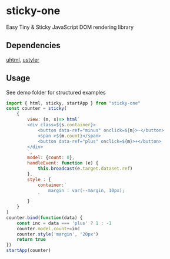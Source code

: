 # sticky-one

Easy Tiny & Sticky JavaScript DOM rendering library

## Dependencies
[uhtml](https://github.com/WebReflection/uhtml), [ustyler](https://github.com/WebReflection/ustyler)
## Usage

See demo folder for structured examples

```javascript
import { html, sticky, startApp } from "sticky-one"
const counter = sticky(
    {
        view: (m, s)=> html`
        <div class=${s.container}>
            <button data-ref="minus" onclick=${m}>-</button>
            <span >${m.count}</span>
            <button data-ref="plus" onclick=${m}>+</button>
        </div>
        `,
        model: {count: 0},
        handleEvent: function (e) {
            this.broadcast(e.target.dataset.ref)
        },
        style : {
            container:`
                margin : var(--margin, 10px);
            `
        }
    }
)
counter.bind(function(data) {
    const inc = data === 'plus' ? 1 : -1
    counter.model.count+=inc
    counter.style('margin', '20px')
    return true
})
startApp(counter)

```